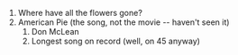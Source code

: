 1. Where have all the flowers gone?
2. American Pie (the song, not the movie -- haven't seen it)
   1. Don McLean
   2. Longest song on record (well, on 45 anyway)

